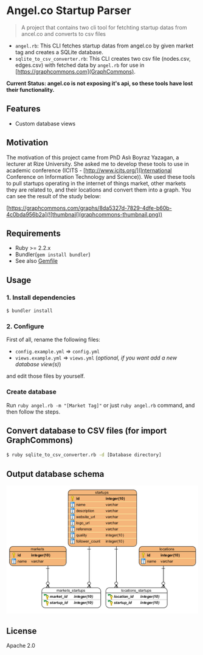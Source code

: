 # Angel.co Startup Parser
> A project that contains two cli tool for fetchting startup datas from ancel.co
> and converts to csv files

* `angel.rb`: This CLI fetches startup datas from angel.co by given market tag
  and creates a SQLite database.
* `sqlite_to_csv_converter.rb`: This CLI creates two csv file (nodes.csv,
  edges.csv) with fetched data by `angel.rb` for use in
  [https://graphcommons.com](GraphCommons).

**Current Status: angel.co is not exposing it's api, so these tools have lost
their functionality.**

## Features
* Custom database views

## Motivation
The motivation of this project came from PhD Aslı Boyraz Yazagan, a lecturer at
Rize University. She asked me to develop these tools to use in academic
conference (ICITS - [http://www.icits.org/](International Conference on
Information Technology and Science)). We used these tools to pull startups
operating in the internet of things market, other markets they are related to,
and their locations and convert them into a graph. You can see the result of the
study below:

[https://graphcommons.com/graphs/8da5327d-7829-4dfe-b60b-4c0bda956b2a](![thumbnail](graphcommons-thumbnail.png))

## Requirements
* Ruby >= 2.2.x
* Bundler(`gem install bundler`)
* See also [Gemfile](Gemfile)

## Usage
### 1. Install dependencies
```bash
$ bundler install
```
### 2. Configure
First of all, rename the following files:

* `config.example.yml` => `config.yml`
* `views.example.yml` => `views.yml` (*optional, if you want add a new database
  view(s)*)

and edit those files by yourself.

### Create database
Run `ruby angel.rb -m "[Market Tag]"` or just `ruby angel.rb` command, and then
follow the steps.

## Convert database to CSV files (for import GraphCommons)
```bash
$ ruby sqlite_to_csv_converter.rb -d [Database directory]
```

## Output database schema
![database schema](db_schema.png)

## License
Apache 2.0
